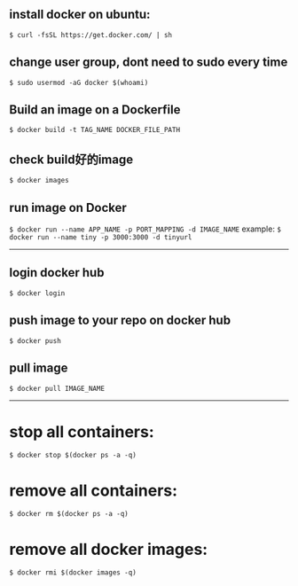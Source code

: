 ## install docker on ubuntu: 
`$ curl -fsSL https://get.docker.com/ | sh`

## change user group, dont need to sudo every time
`$ sudo usermod -aG docker $(whoami)`

## Build an image on a Dockerfile
`$ docker build -t TAG_NAME DOCKER_FILE_PATH`

## check build好的image
`$ docker images`

## run image on Docker
`$ docker run --name APP_NAME -p PORT_MAPPING -d IMAGE_NAME`
example: 
`$ docker run --name tiny -p 3000:3000 -d tinyurl`

---
## login docker hub
`$ docker login`

## push image to your repo on docker hub
`$ docker push`

## pull image
`$ docker pull IMAGE_NAME`

---
# stop all containers:       
`$ docker stop $(docker ps -a -q)`

# remove all containers:     
`$ docker rm $(docker ps -a -q)`

# remove all docker images:  
`$ docker rmi $(docker images -q)`
